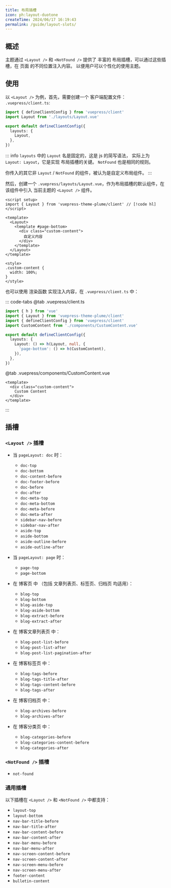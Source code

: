 ```yaml
---
title: 布局插槽
icon: ph:layout-duotone
createTime: 2024/06/17 16:19:43
permalink: /guide/layout-slots/
---
```


## 概述

主题通过 `<Layout />` 和 `<NotFound />` 提供了 丰富的 布局插槽，可以通过这些插槽，在 页面 的不同位置注入内容。
以便用户可以个性化的使用主题。

## 使用

以 `<Layout />` 为例，首先，需要创建一个 客户端配置文件： `.vuepress/client.ts`:

```ts title=".vuepress/client.ts"
import { defineClientConfig } from 'vuepress/client'
import Layout from './layouts/Layout.vue'

export default defineClientConfig({
  layouts: {
    Layout,
  },
})
```

::: info
`layouts` 中的 `Layout` 名是固定的，这是 js 的简写语法， 实际上为 `Layout: Layout`，它是实现 布局插槽的关键。
`NotFound` 也是相同的规则。

你传入的其它非 `Layout` / `NotFound` 的组件，被认为是自定义布局组件。
:::

然后，创建一个 `.vuepress/layouts/Layout.vue`，作为布局插槽的默认组件，在该组件中引入 当前主题的 `<Layout />` 组件。

```vue {7-11} title=".vuepress/layouts/Layout.vue"
<script setup>
import { Layout } from 'vuepress-theme-plume/client' // [!code hl]
</script>

<template>
  <Layout>
    <template #page-bottom>
      <div class="custom-content">
        自定义内容
      </div>
    </template>
  </Layout>
</template>

<style>
.custom-content {
  width: 100%;
}
</style>
```

也可以使用 渲染函数 实现注入内容，在 `.vuepress/client.ts` 中：

::: code-tabs
@tab .vuepress/client.ts

```ts
import { h } from 'vue'
import { Layout } from 'vuepress-theme-plume/client'
import { defineClientConfig } from 'vuepress/client'
import CustomContent from './components/CustomContent.vue'

export default defineClientConfig({
  layouts: {
    Layout: () => h(Layout, null, {
      'page-bottom': () => h(CustomContent),
    }),
  },
})
```

@tab .vuepress/components/CustomContent.vue

```vue
<template>
  <div class="custom-content">
    Custom Content
  </div>
</template>
```

:::

## 插槽

### `<Layout />` 插槽

- 当 `pageLayout: doc` 时：

  - `doc-top`
  - `doc-bottom`
  - `doc-content-before`
  - `doc-footer-before`
  - `doc-before`
  - `doc-after`
  - `doc-meta-top`
  - `doc-meta-bottom`
  - `doc-meta-before`
  - `doc-meta-after`
  - `sidebar-nav-before`
  - `sidebar-nav-after`
  - `aside-top`
  - `aside-bottom`
  - `aside-outline-before`
  - `aside-outline-after`

- 当 `pageLayout: page` 时：

  - `page-top`
  - `page-bottom`

- 在 博客页 中 （包括 文章列表页、标签页、归档页 均适用）：

  - `blog-top`
  - `blog-bottom`
  - `blog-aside-top`
  - `blog-aside-bottom`
  - `blog-extract-before`
  - `blog-extract-after`

- 在 博客文章列表页 中：

  - `blog-post-list-before`
  - `blog-post-list-after`
  - `blog-post-list-pagination-after`

- 在 博客标签页 中：

  - `blog-tags-before`
  - `blog-tags-title-after`
  - `blog-tags-content-before`
  - `blog-tags-after`

- 在 博客归档页 中：

  - `blog-archives-before`
  - `blog-archives-after`

- 在 博客分类页 中：

  - `blog-categories-before`
  - `blog-categories-content-before`
  - `blog-categories-after`

### `<NotFound />` 插槽

- `not-found`

### 通用插槽

以下插槽在 `<Layout />` 和 `<NotFound />` 中都支持：

- `layout-top`
- `layout-bottom`
- `nav-bar-title-before`
- `nav-bar-title-after`
- `nav-bar-content-before`
- `nav-bar-content-after`
- `nav-bar-menu-before`
- `nav-bar-menu-after`
- `nav-screen-content-before`
- `nav-screen-content-after`
- `nav-screen-menu-before`
- `nav-screen-menu-after`
- `footer-content`
- `bulletin-content`

